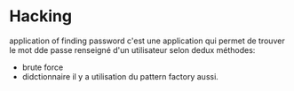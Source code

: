 # Hacking
application of finding password
c'est une application qui permet de trouver le mot dde passe renseigné d'un utilisateur selon dedux méthodes:
- brute force
- didctionnaire
il y a utilisation du pattern factory aussi.
